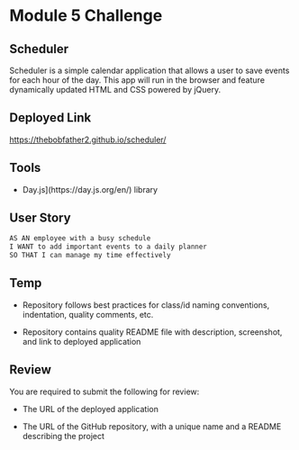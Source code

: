 # Module 5 Challenge

## Scheduler

Scheduler is a simple calendar application that allows a user to save events for each hour of the day. This app will run in the browser and feature dynamically updated HTML and CSS powered by jQuery.

## Deployed Link

https://thebobfather2.github.io/scheduler/

## Tools

<ul>
  <li> Day.js](https://day.js.org/en/) library </li>
</ul>

## User Story

```md
AS AN employee with a busy schedule
I WANT to add important events to a daily planner
SO THAT I can manage my time effectively
```

## Temp

* Repository follows best practices for class/id naming conventions, indentation, quality comments, etc.

* Repository contains quality README file with description, screenshot, and link to deployed application

## Review

You are required to submit the following for review:

* The URL of the deployed application

* The URL of the GitHub repository, with a unique name and a README describing the project

